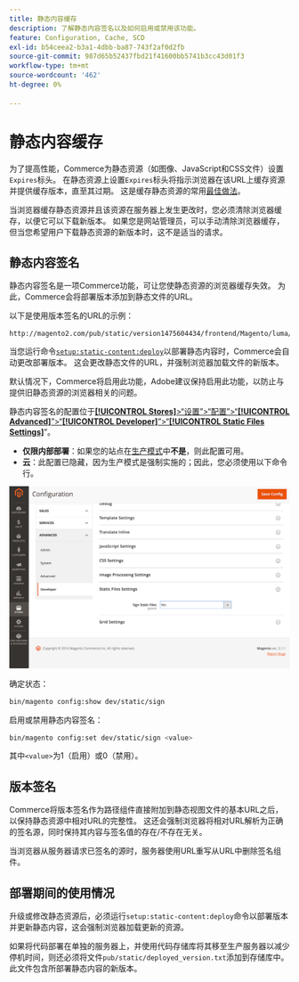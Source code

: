 ```yaml
---
title: 静态内容缓存
description: 了解静态内容签名以及如何启用或禁用该功能。
feature: Configuration, Cache, SCD
exl-id: b54ceea2-b3a1-4dbb-ba87-743f2af0d2fb
source-git-commit: 987d65b52437fbd21f41600bb5741b3cc43d01f3
workflow-type: tm+mt
source-wordcount: '462'
ht-degree: 0%

---
```


# 静态内容缓存

为了提高性能，Commerce为静态资源（如图像、JavaScript和CSS文件）设置`Expires`标头。
在静态资源上设置`Expires`标头将指示浏览器在该URL上缓存资源并提供缓存版本，直至其过期。
这是缓存静态资源的常用[最佳做法](https://developer.yahoo.com/performance/rules.html#expires=)。

当浏览器缓存静态资源并且该资源在服务器上发生更改时，您必须清除浏览器缓存，以便它可以下载新版本。
如果您是网站管理员，可以手动清除浏览器缓存，但当您希望用户下载静态资源的新版本时，这不是适当的请求。

## 静态内容签名

静态内容签名是一项Commerce功能，可让您使静态资源的浏览器缓存失效。
为此，Commerce会将部署版本添加到静态文件的URL。

以下是使用版本签名的URL的示例：

```
http://magento2.com/pub/static/version1475604434/frontend/Magento/luma/en_US/images/logo.svg
```

当您运行命令[`setup:static-content:deploy`](../cli/static-view-file-deployment.md)以部署静态内容时，Commerce会自动更改部署版本。
这会更改静态文件的URL，并强制浏览器加载文件的新版本。

默认情况下，Commerce将启用此功能，Adobe建议保持启用此功能，以防止与提供旧静态资源的浏览器相关的问题。

静态内容签名的配置位于&#x200B;[**[!UICONTROL Stores]**>“设置”>“配置”>“**[!UICONTROL Advanced]**”>“**[!UICONTROL Developer]**”>“**[!UICONTROL Static Files Settings]**](https://experienceleague.adobe.com/zh-hans/docs/commerce-admin/systems/tools/developer-tools#static-file-signatures)”。

- **仅限内部部署**：如果您的站点在[生产模式](https://experienceleague.adobe.com/docs/commerce-operations/configuration-guide/setup/application-modes.html?lang=zh-Hans#production-mode)中&#x200B;**不是**，则此配置可用。
- **云**：此配置已隐藏，因为生产模式是强制实施的；因此，您必须使用以下命令行。

![静态文件设置](../../assets/configuration/static-files-settings.png)

确定状态：

```bash
bin/magento config:show dev/static/sign
```

启用或禁用静态内容签名：

```bash
bin/magento config:set dev/static/sign <value>
```

其中`<value>`为1（启用）或0（禁用）。

## 版本签名

Commerce将版本签名作为路径组件直接附加到静态视图文件的基本URL之后，以保持静态资源中相对URL的完整性。
这还会强制浏览器将相对URL解析为正确的签名源，同时保持其内容与签名值的存在/不存在无关。

当浏览器从服务器请求已签名的源时，服务器使用URL重写从URL中删除签名组件。

## 部署期间的使用情况

升级或修改静态资源后，必须运行`setup:static-content:deploy`命令以部署版本并更新静态内容，这会强制浏览器加载更新的资源。

如果将代码部署在单独的服务器上，并使用代码存储库将其移至生产服务器以减少停机时间，则还必须将文件`pub/static/deployed_version.txt`添加到存储库中。
此文件包含所部署静态内容的新版本。
